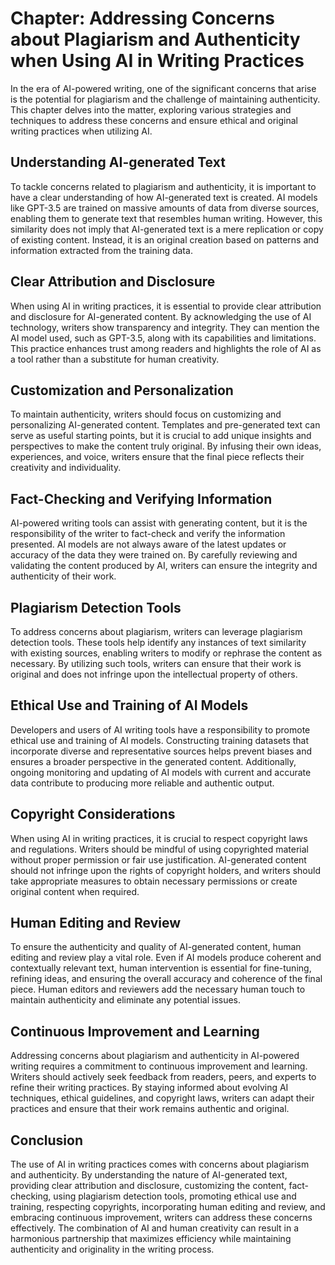 Chapter: Addressing Concerns about Plagiarism and Authenticity when Using AI in Writing Practices
=================================================================================================

In the era of AI-powered writing, one of the significant concerns that arise is the potential for plagiarism and the challenge of maintaining authenticity. This chapter delves into the matter, exploring various strategies and techniques to address these concerns and ensure ethical and original writing practices when utilizing AI.

Understanding AI-generated Text
-------------------------------

To tackle concerns related to plagiarism and authenticity, it is important to have a clear understanding of how AI-generated text is created. AI models like GPT-3.5 are trained on massive amounts of data from diverse sources, enabling them to generate text that resembles human writing. However, this similarity does not imply that AI-generated text is a mere replication or copy of existing content. Instead, it is an original creation based on patterns and information extracted from the training data.

Clear Attribution and Disclosure
--------------------------------

When using AI in writing practices, it is essential to provide clear attribution and disclosure for AI-generated content. By acknowledging the use of AI technology, writers show transparency and integrity. They can mention the AI model used, such as GPT-3.5, along with its capabilities and limitations. This practice enhances trust among readers and highlights the role of AI as a tool rather than a substitute for human creativity.

Customization and Personalization
---------------------------------

To maintain authenticity, writers should focus on customizing and personalizing AI-generated content. Templates and pre-generated text can serve as useful starting points, but it is crucial to add unique insights and perspectives to make the content truly original. By infusing their own ideas, experiences, and voice, writers ensure that the final piece reflects their creativity and individuality.

Fact-Checking and Verifying Information
---------------------------------------

AI-powered writing tools can assist with generating content, but it is the responsibility of the writer to fact-check and verify the information presented. AI models are not always aware of the latest updates or accuracy of the data they were trained on. By carefully reviewing and validating the content produced by AI, writers can ensure the integrity and authenticity of their work.

Plagiarism Detection Tools
--------------------------

To address concerns about plagiarism, writers can leverage plagiarism detection tools. These tools help identify any instances of text similarity with existing sources, enabling writers to modify or rephrase the content as necessary. By utilizing such tools, writers can ensure that their work is original and does not infringe upon the intellectual property of others.

Ethical Use and Training of AI Models
-------------------------------------

Developers and users of AI writing tools have a responsibility to promote ethical use and training of AI models. Constructing training datasets that incorporate diverse and representative sources helps prevent biases and ensures a broader perspective in the generated content. Additionally, ongoing monitoring and updating of AI models with current and accurate data contribute to producing more reliable and authentic output.

Copyright Considerations
------------------------

When using AI in writing practices, it is crucial to respect copyright laws and regulations. Writers should be mindful of using copyrighted material without proper permission or fair use justification. AI-generated content should not infringe upon the rights of copyright holders, and writers should take appropriate measures to obtain necessary permissions or create original content when required.

Human Editing and Review
------------------------

To ensure the authenticity and quality of AI-generated content, human editing and review play a vital role. Even if AI models produce coherent and contextually relevant text, human intervention is essential for fine-tuning, refining ideas, and ensuring the overall accuracy and coherence of the final piece. Human editors and reviewers add the necessary human touch to maintain authenticity and eliminate any potential issues.

Continuous Improvement and Learning
-----------------------------------

Addressing concerns about plagiarism and authenticity in AI-powered writing requires a commitment to continuous improvement and learning. Writers should actively seek feedback from readers, peers, and experts to refine their writing practices. By staying informed about evolving AI techniques, ethical guidelines, and copyright laws, writers can adapt their practices and ensure that their work remains authentic and original.

Conclusion
----------

The use of AI in writing practices comes with concerns about plagiarism and authenticity. By understanding the nature of AI-generated text, providing clear attribution and disclosure, customizing the content, fact-checking, using plagiarism detection tools, promoting ethical use and training, respecting copyrights, incorporating human editing and review, and embracing continuous improvement, writers can address these concerns effectively. The combination of AI and human creativity can result in a harmonious partnership that maximizes efficiency while maintaining authenticity and originality in the writing process.
